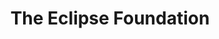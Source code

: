 ---
description: The Eclipse Foundation provides our global community of individuals and
  organizations with a mature, scalable, and business-friendly environment for open
  source software collaboration and innovation. We provide a proven governance framework
  and processes for entrepreneurial collaboration on sustainable, commercializable
  open source software that benefits developers, companies, and users alike. We do
  this by enabling members to contribute to projects organized in Working Groups and
  powered by our infrastructure and support in multiple areas like IP policy, marketing,
  and community building. Currently there are 380+ Eclipse projects.
layout: stand
logo: stands/the_eclipse_foundation/logo.png
new_this_year: "The Eclipse Foundation has moved to Europe and is now based out of\
  \ Brussels, Belgium. Find out more at https://www.eclipse.org/europe/. Featured\
  \ projects & working groups at our stand include, but are not limited to: \r\n\r\
  \nThe Eclipse Cloud Development Tools Working Group, which continues to grow in\
  \ size and popularity. Already boasting projects like Eclipse Che, Eclipse Theia,\
  \ Eclipse CodeWind, Eclipse JKube and more, ECD Tools recently undertook governance\
  \ of the Open VSX Registry, an open platform for publishing VS Code extensions.\
  \ In 2021, ECD Tools plans to continue growing the scope of development tools for\
  \  world-class cloud-based development. \r\n\r\nEclipse IoT Working Group: with\
  \ 45+ projects, 8.2 million lines of code and counting, and 170+ committers, the\
  \ Eclipse IoT Working Group is one of the most well-established and respected working\
  \ groups at the Foundation. IoT is rapidly growing in adoption and deployment and\
  \ Eclipse IoT is regarded as the leading community for IoT developers in the industry.\
  \ Responsible for highly regarded market research including the annual IoT Developers\
  \ Survey, there is truly no better place to collaborate and innovate on IoT platforms.\
  \ \r\n\r\nJakarta EE: Our Cloud Native Java working group, Jakarta EE, has recently\
  \ released Jakarta EE 9, marking a new baseline for innovation in Enterprise Java,\
  \ lowering the barriers to entry for new vendors and implementations and allowing\
  \ for easy migration to the new namespace. Work has already begun on Jakarta EE\
  \ 10."
showcase: The Eclipse Foundation has over 20 years of experience facilitating open
  source projects. It started with the Eclipse IDE which still releases regularly
  and boasts heavy adoption. Since inception, our ecosystem has grown to over 380
  projects with contribution opportunities for everyone. Recently, the Eclipse Foundation
  has transitioned to Europe, now based out of Brussels, Belgium, making us the largest
  European open source organization with over 170 member organizations and 900+ committers
  spread across the continent. There has never been a better time to get involved
  with the Eclipse Foundation. Benefit from our ever-growing community of innovative
  developers, increase awareness for your projects and get involved with new technologies.
  When you visit our stand, you will learn about our projects, our working groups,
  and how the Eclipse Foundation functions.
themes:
- Developer environment
title: The Eclipse Foundation
website: https://www.eclipse.org
show_on_overview: true
---